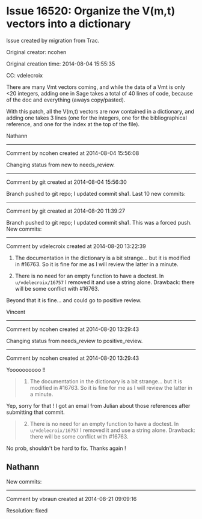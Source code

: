 # Issue 16520: Organize the V(m,t) vectors into a dictionary

Issue created by migration from Trac.

Original creator: ncohen

Original creation time: 2014-08-04 15:55:35

CC:  vdelecroix

There are many Vmt vectors coming, and while the data of a Vmt is only <20 integers, adding one in Sage takes a total of 40 lines of code, because of the doc and everything (aways copy/pasted).

With this patch, all the V(m,t) vectors are now contained in a dictionary, and adding one takes 3 lines (one for the integers, one for the bibliographical reference, and one for the index at the top of the file).

Nathann


---

Comment by ncohen created at 2014-08-04 15:56:08

Changing status from new to needs_review.


---

Comment by git created at 2014-08-04 15:56:30

Branch pushed to git repo; I updated commit sha1. Last 10 new commits:


---

Comment by git created at 2014-08-20 11:39:27

Branch pushed to git repo; I updated commit sha1. This was a forced push. New commits:


---

Comment by vdelecroix created at 2014-08-20 13:22:39

1) The documentation in the dictionary is a bit strange... but it is modified in #16763. So it is fine for me as I will review the latter in a minute.

2) There is no need for an empty function to have a doctest. In `u/vdelecroix/16757` I removed it and use a string alone. Drawback: there will be some conflict with #16763.

Beyond that it is fine... and could go to positive review.

Vincent


---

Comment by ncohen created at 2014-08-20 13:29:43

Changing status from needs_review to positive_review.


---

Comment by ncohen created at 2014-08-20 13:29:43

Yoooooooooo !!

> 1) The documentation in the dictionary is a bit strange... but it is modified in #16763. So it is fine for me as I will review the latter in a minute.

Yep, sorry for that ! I got an email from Julian about those references after submitting that commit.
 
> 2) There is no need for an empty function to have a doctest. In `u/vdelecroix/16757` I removed it and use a string alone. Drawback: there will be some conflict with #16763.

No prob, shouldn't be hard to fix. Thanks again !

Nathann
----
New commits:


---

Comment by vbraun created at 2014-08-21 09:09:16

Resolution: fixed

